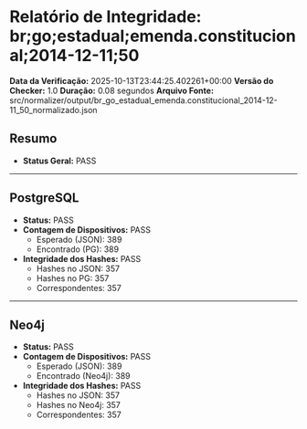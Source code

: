 # Relatório de Integridade: br;go;estadual;emenda.constitucional;2014-12-11;50

**Data da Verificação:** 2025-10-13T23:44:25.402261+00:00
**Versão do Checker:** 1.0
**Duração:** 0.08 segundos
**Arquivo Fonte:** src/normalizer/output/br_go_estadual_emenda.constitucional_2014-12-11_50_normalizado.json

## Resumo
* **Status Geral:** PASS

---

## PostgreSQL
* **Status:** PASS
* **Contagem de Dispositivos:** PASS
  * Esperado (JSON): 389
  * Encontrado (PG): 389
* **Integridade dos Hashes:** PASS
  * Hashes no JSON: 357
  * Hashes no PG: 357
  * Correspondentes: 357

---

## Neo4j
* **Status:** PASS
* **Contagem de Dispositivos:** PASS
  * Esperado (JSON): 389
  * Encontrado (Neo4j): 389
* **Integridade dos Hashes:** PASS
  * Hashes no JSON: 357
  * Hashes no Neo4j: 357
  * Correspondentes: 357